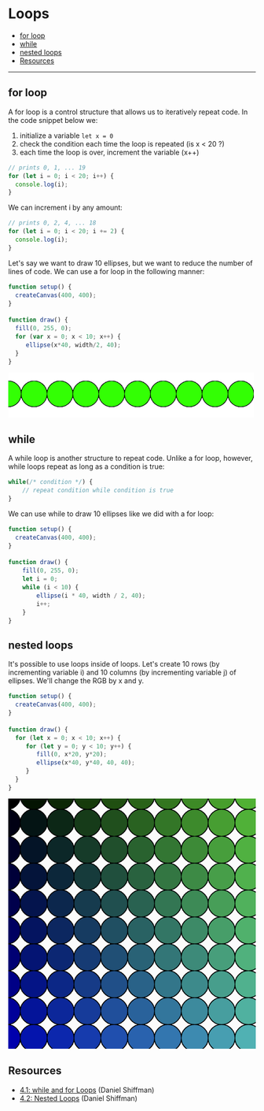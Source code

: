 # Loops

  - [for loop](#for-loop)
  - [while](#while)
  - [nested loops](#nested-loops)
  - [Resources](#resources)
---

## for loop
A for loop is a control structure that allows us to iteratively repeat code. In the code snippet below we:

1. initialize a variable `let x = 0`
2. check the condition each time the loop is repeated (is x < 20 ?)
3. each time the loop is over, increment the variable (x++)

```javascript
// prints 0, 1, ... 19
for (let i = 0; i < 20; i++) {
  console.log(i);
}
```

We can increment i by any amount:
```javascript
// prints 0, 2, 4, ... 18
for (let i = 0; i < 20; i += 2) {
  console.log(i);
}
```

Let's say we want to draw 10 ellipses, but we want to reduce the number of lines of code. We can use a for loop in the following manner:

```javascript
function setup() {
  createCanvas(400, 400);
}

function draw() {
  fill(0, 255, 0);
  for (var x = 0; x < 10; x++) {
     ellipse(x*40, width/2, 40);
  }
}
```
![ellipses](assets/ellipses.png)

## while
A while loop is another structure to repeat code. Unlike a for loop, however, while loops repeat as long as a condition is true:

```javascript
while(/* condition */) {
    // repeat condition while condition is true
}
```

We can use while to draw 10 ellipses like we did with a for loop:

```javascript
function setup() {
  createCanvas(400, 400);
}

function draw() {
    fill(0, 255, 0);
    let i = 0;
    while (i < 10) {
        ellipse(i * 40, width / 2, 40);
        i++;
    }
}
```

## nested loops
It's possible to use loops inside of loops. Let's create 10 rows (by incrementing variable i) and 10 columns (by incrementing variable j) of ellipses. We'll change the RGB by x and y.

```javascript
function setup() {
  createCanvas(400, 400);
}

function draw() {
  for (let x = 0; x < 10; x++) {
     for (let y = 0; y < 10; y++) {
        fill(0, x*20, y*20);
        ellipse(x*40, y*40, 40, 40);
     }
  }
}
```

![nested for](assets/nested.png)


## Resources
* [4.1: while and for Loops](https://www.youtube.com/watch?v=cnRD9o6odjk&list=PLRqwX-V7Uu6Zy51Q-x9tMWIv9cueOFTFA&index=18) (Daniel Shiffman)
* [4.2: Nested Loops](https://www.youtube.com/watch?v=1c1_TMdf8b8&list=PLRqwX-V7Uu6Zy51Q-x9tMWIv9cueOFTFA&index=19) (Daniel Shiffman)